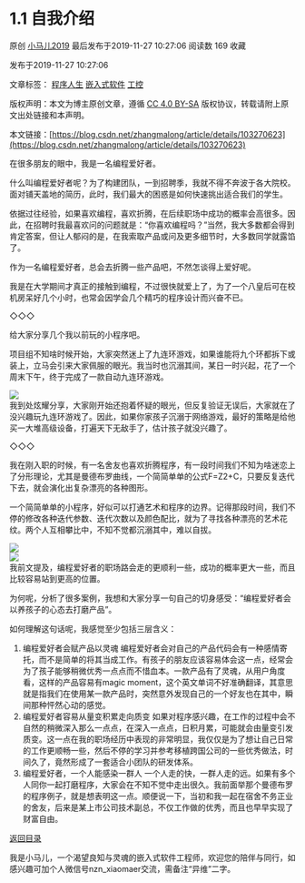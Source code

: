1.1 自我介绍
========

原创 [小马儿2019](https://me.csdn.net/zhangmalong) 最后发布于2019-11-27 10:27:06 阅读数 169 收藏

发布于2019-11-27 10:27:06

文章标签： [程序人生](https://so.csdn.net/so/search/s.do?q=程序人生&t=blog) [嵌入式软件](https://so.csdn.net/so/search/s.do?q=嵌入式软件&t=blog) [工控](https://so.csdn.net/so/search/s.do?q=工控&t=blog)

[](http://creativecommons.org/licenses/by-sa/4.0/)版权声明：本文为博主原创文章，遵循 [CC 4.0 BY-SA](http://creativecommons.org/licenses/by-sa/4.0/) 版权协议，转载请附上原文出处链接和本声明。

本文链接：[https://blog.csdn.net/zhangmalong/article/details/103270623](https://blog.csdn.net/zhangmalong/article/details/103270623)

在很多朋友的眼中，我是一名编程爱好者。

什么叫编程爱好者呢？为了构建团队，一到招聘季，我就不得不奔波于各大院校。面对铺天盖地的简历，此时，我们最大的困惑是如何快速挑出适合我们的学生。

依据过往经验，如果喜欢编程，喜欢折腾，在后续职场中成功的概率会高很多。因此，在招聘时我最喜欢问的问题就是：“你喜欢编程吗？”当然，我大多数都会得到肯定答案，但让人郁闷的是，在我索取产品或问及更多细节时，大多数同学就露馅了。

作为一名编程爱好者，总会去折腾一些产品吧，不然怎谈得上爱好呢。

我是在大学期间才真正的接触到编程，不过很快就爱上了，为了一个八皇后可在校机房呆好几个小时，也常会因学会几个精巧的程序设计而兴奋不已。

◇◇◇

给大家分享几个我以前玩的小程序吧。

项目组不知啥时候开始，大家突然迷上了九连环游戏，如果谁能将九个环都拆下或装上，立马会引来大家佩服的眼光。我当时也沉溺其间，某日一时兴起，花了一个周末下午，终于完成了一款自动九连环游戏。

![](https://img-blog.csdnimg.cn/20191127101905661.png?x-oss-process=image/watermark,type_ZmFuZ3poZW5naGVpdGk,shadow_10,text_aHR0cHM6Ly9ibG9nLmNzZG4ubmV0L3poYW5nbWFsb25n,size_16,color_FFFFFF,t_70)<br>
我到处炫耀分享，大家刚开始还抱着怀疑的眼光，但反复验证无误后，大家就在了没兴趣玩九连环游戏了。因此，如果你家孩子沉溺于网络游戏，最好的策略是给他买一大堆高级设备，打遍天下无敌手了，估计孩子就没兴趣了。

◇◇◇

我在刚入职的时候，有一名舍友也喜欢折腾程序，有一段时间我们不知为啥迷恋上了分形理论，尤其是曼德布罗曲线，一个简简单单的公式F=Z2+C，只要反复迭代下去，就会演化出复杂漂亮的各种图形。

一个简简单单的小程序，好似可以打通艺术和程序的边界。记得那段时间，我们不停的修改各种迭代参数、迭代次数以及颜色配比，就为了寻找各种漂亮的艺术花纹。两个人互相攀比中，不知不觉都沉溺其中，难以自拔。

![](https://img-blog.csdnimg.cn/20191127102044705.png?x-oss-process=image/watermark,type_ZmFuZ3poZW5naGVpdGk,shadow_10,text_aHR0cHM6Ly9ibG9nLmNzZG4ubmV0L3poYW5nbWFsb25n,size_16,color_FFFFFF,t_70)<br>
![](https://img-blog.csdnimg.cn/20191127102051823.png?x-oss-process=image/watermark,type_ZmFuZ3poZW5naGVpdGk,shadow_10,text_aHR0cHM6Ly9ibG9nLmNzZG4ubmV0L3poYW5nbWFsb25n,size_16,color_FFFFFF,t_70)<br>
我前文提及，编程爱好者的职场路会走的更顺利一些，成功的概率更大一些，而且比较容易站到更高的位置。

为何呢，分析了很多案例，我想和大家分享一句自己的切身感受：“编程爱好者会以养孩子的心态去打磨产品”。

如何理解这句话呢，我感觉至少包括三层含义：

1.  编程爱好者会赋产品以灵魂
    编程爱好者会对自己的产品代码会有一种感情寄托，而不是简单的将其当成工作。有孩子的朋友应该容易体会这一点，经常会为了孩子能够稍微优秀一点点而不惜血本。一款产品有了灵魂，从用户角度看，这样的产品容易有magic moment，这个英文单词不好准确翻译，其意思就是指我们在使用某一款产品时，突然意外发现自己的一个好友也在其中，瞬间那种怦然心动的感觉。<br>
2.  编程爱好者容易从量变积累走向质变
    如果对程序感兴趣，在工作的过程中会不自然的稍微深入那么一点点，在深入一点点，日积月累，可能就会由量变引发质变。这一点在我的职场经历中表现的非常明显，我仅仅是为了想让自己日常的工作更顺畅一些，然后不停的学习并参考移植跨国公司的一些优秀做法，时间久了，竟然形成了一套适合小团队的研发体系。<br>
3.  编程爱好者，一个人能感染一群人
    一个人走的快，一群人走的远。如果有多个人同你一起打磨程序，大家会在不知不觉中走出很久。我前面举那个曼德布罗的程序例子，就是想表明这一点。顺便说一下，当初和我一起在宿舍不务正业的舍友，后来是某上市公司技术副总，不仅工作做的优秀，而且也早早实现了财富自由。<br>

[返回目录](https://blog.csdn.net/zhangmalong/article/details/103197670)

我是小马儿，一个渴望良知与灵魂的嵌入式软件工程师，欢迎您的陪伴与同行，如感兴趣可加个人微信号nzn_xiaomaer交流，需备注“异维”二字。
